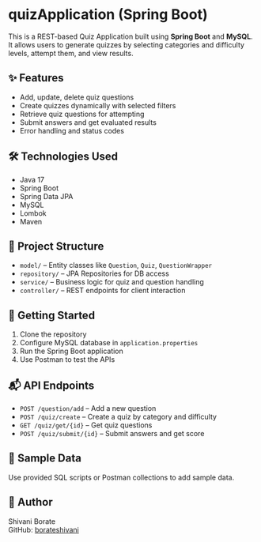 # quizApplication (Spring Boot)

This is a REST-based Quiz Application built using **Spring Boot** and **MySQL**. It allows users to generate quizzes by selecting categories and difficulty levels, attempt them, and view results.

## ✨ Features
- Add, update, delete quiz questions
- Create quizzes dynamically with selected filters
- Retrieve quiz questions for attempting
- Submit answers and get evaluated results
- Error handling and status codes

## 🛠 Technologies Used
- Java 17
- Spring Boot
- Spring Data JPA
- MySQL
- Lombok
- Maven

## 📁 Project Structure
- `model/` – Entity classes like `Question`, `Quiz`, `QuestionWrapper`
- `repository/` – JPA Repositories for DB access
- `service/` – Business logic for quiz and question handling
- `controller/` – REST endpoints for client interaction

## 🚀 Getting Started
1. Clone the repository  
2. Configure MySQL database in `application.properties`  
3. Run the Spring Boot application  
4. Use Postman to test the APIs

## 📬 API Endpoints
- `POST /question/add` – Add a new question
- `POST /quiz/create` – Create a quiz by category and difficulty
- `GET /quiz/get/{id}` – Get quiz questions
- `POST /quiz/submit/{id}` – Submit answers and get score

## 🧪 Sample Data
Use provided SQL scripts or Postman collections to add sample data.

## 🙌 Author
Shivani Borate  
GitHub: [borateshivani](https://github.com/borateshivani)
